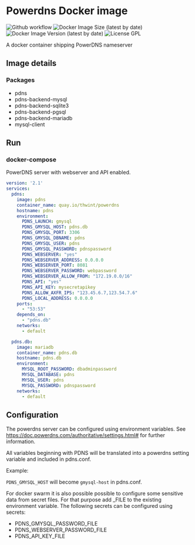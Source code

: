 # Powerdns Docker image

![Github workflow](https://github.com/thwint/docker/actions/workflows/powerdns.yml/badge.svg)
![Docker Image Size (latest by date)](https://img.shields.io/docker/image-size/thwint/powerdns)
![Docker Image Version (latest by date)](https://img.shields.io/docker/v/thwint/powerdns)
![License GPL](https://img.shields.io/badge/license-GPL-blue.svg)

A docker container shipping PowerDNS nameserver

## Image details

### Packages

* pdns
* pdns-backend-mysql
* pdns-backend-sqlite3
* pdns-backend-pgsql
* pdns-backend-mariadb
* mysql-client

## Run

### docker-compose

PowerDNS server with webserver and API enabled.

```yaml
version: '2.1'
services:
  pdns:
    image: pdns
    container_name: quay.io/thwint/powerdns
    hostname: pdns
    environment:
      PDNS_LAUNCH: gmysql
      PDNS_GMYSQL_HOST: pdns.db
      PDNS_GMYSQL_PORT: 3306
      PDNS_GMYSQL_DBNAME: pdns
      PDNS_GMYSQL_USER: pdns
      PDNS_GMYSQL_PASSWORD: pdnspassword
      PDNS_WEBSERVER: "yes"
      PDNS_WEBSERVER_ADDRESS: 0.0.0.0
      PDNS_WEBSERVER_PORT: 8081
      PDNS_WEBSERVER_PASSWORD: webpassword
      PDNS_WEBSERVER_ALLOW_FROM: "172.19.0.0/16"
      PDNS_API: "yes"
      PDNS_API_KEY: mysecretapikey
      PDNS_ALLOW_AXFR_IPS: "123.45.6.7,123.54.7.6"
      PDNS_LOCAL_ADDRESS: 0.0.0.0
    ports:
      - "53:53"
    depends_on:
      - "pdns.db"
    networks:
      - default

  pdns.db:
    image: mariadb
    container_name: pdns.db
    hostname: pdns.db
    environment:
      MYSQL_ROOT_PASSWORD: dbadminpassword
      MYSQL_DATABASE: pdns
      MYSQL_USER: pdns
      MYSQL_PASSWORD: pdnspassword
    networks:
      - default
```

## Configuration

The powerdns server can be configured using environment variables. See
<https://doc.powerdns.com/authoritative/settings.html#> for further information.

All variables beginning with PDNS will be translated into a powerdns setting
variable and included in pdns.conf.

Example:

`PDNS_GMYSQL_HOST` will become `gmysql-host` in pdns.conf.

For docker swarm it is also possible possible to configure some sensitive data
from secret files. For that purpose add _FILE to the existing environment
variable. The following secrets can be configured using secrets:

* PDNS_GMYSQL_PASSWORD_FILE
* PDNS_WEBSERVER_PASSWORD_FILE
* PDNS_API_KEY_FILE
